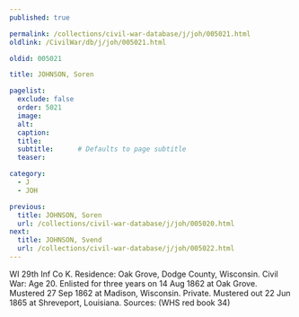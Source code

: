```yaml
---
published: true

permalink: /collections/civil-war-database/j/joh/005021.html
oldlink: /CivilWar/db/j/joh/005021.html

oldid: 005021

title: JOHNSON, Soren

pagelist:
  exclude: false
  order: 5021
  image: 
  alt:
  caption:
  title:
  subtitle:      # Defaults to page subtitle
  teaser:

category: 
  - J 
  - JOH

previous:
  title: JOHNSON, Soren
  url: /collections/civil-war-database/j/joh/005020.html  
next:
  title: JOHNSON, Svend
  url: /collections/civil-war-database/j/joh/005022.html   
---
```

WI 29th Inf Co K. Residence: Oak Grove, Dodge County, Wisconsin. Civil War: Age 20. Enlisted for three years on 14 Aug 1862 at Oak Grove. Mustered 27 Sep 1862 at Madison, Wisconsin. Private. Mustered out 22 Jun 1865 at Shreveport, Louisiana. Sources: (WHS red book 34)